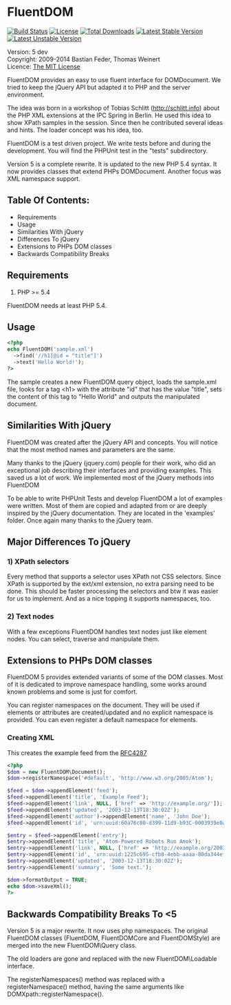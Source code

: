 # FluentDOM

[![Build Status](https://travis-ci.org/ThomasWeinert/PhpCss.svg?branch=master)](https://travis-ci.org/ThomasWeinert/PhpCss)
[![License](https://poser.pugx.org/fluentdom/fluentdom/license.svg)](https://packagist.org/packages/fluentdom/fluentdom)
[![Total Downloads](https://poser.pugx.org/fluentdom/fluentdom/downloads.svg)](https://packagist.org/packages/fluentdom/fluentdom)
[![Latest Stable Version](https://poser.pugx.org/fluentdom/fluentdom/v/stable.svg)](https://packagist.org/packages/fluentdom/fluentdom)
[![Latest Unstable Version](https://poser.pugx.org/fluentdom/fluentdom/v/unstable.svg)](https://packagist.org/packages/fluentdom/fluentdom)

  Version: 5 dev <br />
  Copyright: 2009-2014 Bastian Feder, Thomas Weinert <br />
  Licence: [The MIT License](http://www.opensource.org/licenses/mit-license.php) <br />

FluentDOM provides an easy to use fluent interface for DOMDocument. We tried to
keep the jQuery API but adapted it to PHP and the server environment.

The idea was born in a workshop of Tobias Schlitt (http://schlitt.info) about
the PHP XML extensions at the IPC Spring in Berlin. He used this idea to show
XPath samples in the session. Since then he contributed several ideas and hints.
The loader concept was his idea, too.

FluentDOM is a test driven project. We write tests before and during the
development. You will find the PHPUnit test in the "tests" subdirectory.

Version 5 is a complete rewrite. It is updated to the new PHP 5.4 syntax. It
now provides classes that extend PHPs DOMDocument. Another focus was
XML namespace support.

## Table Of Contents:
* Requirements
* Usage
* Similarities With jQuery
* Differences To jQuery
* Extensions to PHPs DOM classes
* Backwards Compatibility Breaks

## Requirements

1) PHP >= 5.4

FluentDOM needs at least PHP 5.4.

## Usage

```php
<?php
echo FluentDOM('sample.xml')
  ->find('//h1[@id = "title"]')
  ->text('Hello World!');
?>
```

The sample creates a new FluentDOM query object, loads the sample.xml file,
looks for a tag &lt;h1> with the attribute "id" that has the value "title",
sets the content of this tag to "Hello World" and outputs the manipulated
document.

## Similarities With jQuery

FluentDOM was created after the jQuery API and concepts. You will notice that
the most method names and parameters are the same.

Many thanks to the jQuery (jquery.com) people for their work, who did an
exceptional job describing their interfaces and providing examples. This saved
us a lot of work. We implemented most of the jQuery methods into FluentDOM

To be able to write PHPUnit Tests and develop FluentDOM a lot of examples were
written. Most of them are copied and adapted from or are deeply inspired by the
jQuery documentation. They are located in the 'examples' folder.
Once again many thanks to the jQuery team.

## Major Differences To jQuery

### 1) XPath selectors

Every method that supports a selector uses XPath not CSS selectors. Since XPath
is supported by the ext/xml extension, no extra parsing need to be
done. This should be faster processing the selectors and btw it was easier for
us to implement. And as a nice topping it supports namespaces, too.

### 2) Text nodes

With a few exceptions FluentDOM handles text nodes just like element nodes.
You can select, traverse and manipulate them.

## Extensions to PHPs DOM classes

FluentDOM 5 provides extended variants of some of the DOM classes. Most of
it is dedicated to improve namespace handling, some works around known problems
and some is just for comfort.

You can register namespaces on the document. They will be used if elements
or attributes are created/updated and no explicit namespace is provided. You can
even register a default namespace for elements.

### Creating XML

This creates the example feed from the [RFC4287](http://tools.ietf.org/html/rfc4287#section-1.1)

```php
<?php
$dom = new FluentDOM\Document();
$dom->registerNamespace('#default', 'http://www.w3.org/2005/Atom');

$feed = $dom->appendElement('feed');
$feed->appendElement('title', 'Example Feed');
$feed->appendElement('link', NULL, ['href' => 'http://example.org/']);
$feed->appendElement('updated', '2003-12-13T18:30:02Z');
$feed->appendElement('author')->appendElement('name', 'John Doe');
$feed->appendElement('id', 'urn:uuid:60a76c80-d399-11d9-b93C-0003939e0af6');

$entry = $feed->appendElement('entry');
$entry->appendElement('title', 'Atom-Powered Robots Run Amok');
$entry->appendElement('link', NULL, ['href' => 'http://example.org/2003/12/13/atom03']);
$entry->appendElement('id', 'urn:uuid:1225c695-cfb8-4ebb-aaaa-80da344efa6a');
$entry->appendElement('updated', '2003-12-13T18:30:02Z');
$entry->appendElement('summary', 'Some text.');

$dom->formatOutput = TRUE;
echo $dom->saveXml();
?>
```

## Backwards Compatibility Breaks To &lt;5

Version 5 is a major rewrite. It now uses php namespaces. The original FluentDOM
classes (FluentDOM, FluentDOMCore and FluentDOMStyle) are merged into the new
FluentDOM\Query class.

The old loaders are gone and replaced with the new FluentDOM\Loadable interface.

The registerNamespaces() method was replaced with a registerNamespace() method,
having the same arguments like DOMXpath::registerNamespace().
